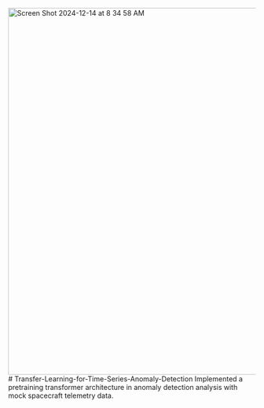 <img width="748" alt="Screen Shot 2024-12-14 at 8 34 58 AM" src="https://github.com/user-attachments/assets/ca1b52f7-397a-40e7-8371-b8ee2aaf789d" /># Transfer-Learning-for-Time-Series-Anomaly-Detection
Implemented a pretraining transformer architecture in anomaly detection analysis with mock spacecraft telemetry data.


